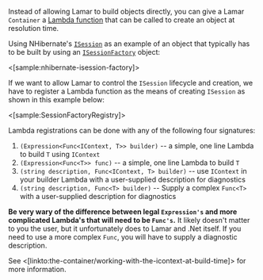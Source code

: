 <!--Title:Building Objects with Lambdas-->

Instead of allowing Lamar to build objects directly, you can give a Lamar `Container` a [Lambda function](https://msdn.microsoft.com/en-us/library/bb397687.aspx) that can be called to create an object at resolution time.

Using NHibernate's [`ISession`](https://github.com/nhibernate/nhibernate-core/blob/master/src/NHibernate/ISession.cs) as an example
of an object that typically has to be built by using an [`ISessionFactory`](https://github.com/nhibernate/nhibernate-core/blob/master/src/NHibernate/ISessionFactory.cs) object:

<[sample:nhibernate-isession-factory]>

If we want to allow Lamar to control the `ISession` lifecycle and creation, we have to register a Lambda function as the 
means of creating `ISession` as shown in this example below:

<[sample:SessionFactoryRegistry]>

Lambda registrations can be done with any of the following four signatures:

1. `(Expression<Func<IContext, T>> builder)` -- a simple, one line Lambda to build `T` using `IContext`
1. `(Expression<Func<T>> func)` -- a simple, one line Lambda to build `T`
1. `(string description, Func<IContext, T> builder)` -- use `IContext` in your builder Lambda with a user-supplied description for diagnostics
1. `(string description, Func<T> builder)` -- Supply a complex `Func<T>` with a user-supplied description for diagnostics

**Be very wary of the difference between legal `Expression's` and more complicated Lambda's that will need to be `Func's`.** It likely doesn't matter to
you the user, but it unfortunately does to Lamar and .Net itself. If you need to use a more complex `Func`, you will have
to supply a diagnostic description.


See <[linkto:the-container/working-with-the-icontext-at-build-time]> for more information.